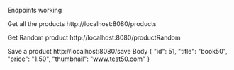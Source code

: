 Endpoints working

Get all the products
http://localhost:8080/products

       
Get Random product
http://localhost:8080/productRandom




Save a product
http://localhost:8080/save
  Body
      {
        "id": 51,
        "title": "book50",
        "price": "1.50",
        "thumbnail": "www.test50.com"
       } 
